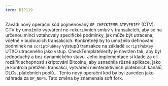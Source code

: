 ```yaml
---
term: BIP119
---
```


Zavádí nový operační kód pojmenovaný `OP_CHECKTEMPLATEVERIFY` (CTV). CTV by umožnilo vytváření ne-rekurzivních smluv v transakcích, aby se na určenou minci vztahovaly specifické podmínky, jak může být utracena, včetně v budoucích transakcích. Konkrétněji by to umožnilo definování podmínek na `scriptPubKey` výstupů transakce na základě `scriptPubKey` UTXO utraceného jako vstup. CheckTemplateVerify je navržen tak, aby byl jednoduchý a bez dynamického stavu. Jeho implementace si klade za cíl rozšířit schopnosti skriptování Bitcoinu, aby usnadnila různé aplikace, jako je kontrola přetížení transakcí, vytváření neinteraktivních platebních kanálů, DLCs, platebních poolů... Tento nový operační kód by byl zaveden jako náhrada za `OP_NOP4`. Tato změna by znamenala soft fork.